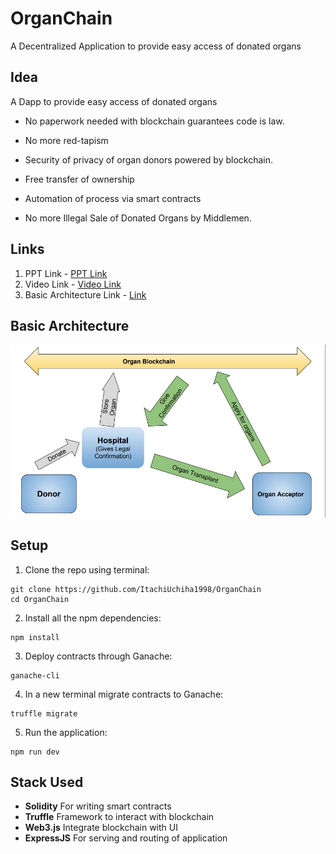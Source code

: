 # OrganChain
A Decentralized Application to provide easy access of donated organs
## **Idea**

A Dapp to provide easy access of donated organs


- No paperwork needed with blockchain guarantees code is law.

- No more red-tapism

- Security of privacy of organ donors powered by blockchain.

- Free transfer of ownership

- Automation of process via smart contracts

- No more Illegal Sale of Donated Organs by Middlemen.

## **Links**

1. PPT Link - <a href="https://docs.google.com/presentation/d/1XvTY9hsqH40Gv1Hppkb5vaEe2dYYAP6xisrpFsmNOLI/edit?usp=sharing">PPT Link</a>
2. Video Link - <a href="https://drive.google.com/open?id=1A9rT_ACp664BAqE8HmGGxilBwjNIdxLA">Video Link</a>
3. Basic Architecture Link - <a href="https://docs.google.com/presentation/d/1BdH68Iawqnh4o7D53weAQHd29M7BY5kQPXNdwjwZjPQ/edit#slide=id.p">Link</a>

## **Basic Architecture**

<img src="https://github.com/ItachiUchiha1998/OrganChain/blob/master/organ1.jpg" width="600">

## **Setup**

1. Clone the repo using terminal:

```
git clone https://github.com/ItachiUchiha1998/OrganChain
cd OrganChain
```

2. Install all the npm dependencies:

```
npm install
```

3. Deploy contracts through Ganache:

```
ganache-cli
```

4. In a new terminal migrate contracts to Ganache:

```
truffle migrate
```

5. Run the application:

```
npm run dev
```

## **Stack Used**

- **Solidity** For writing smart contracts
- **Truffle** Framework to interact with blockchain
- **Web3.js** Integrate blockchain with UI
- **ExpressJS** For serving and routing of application

